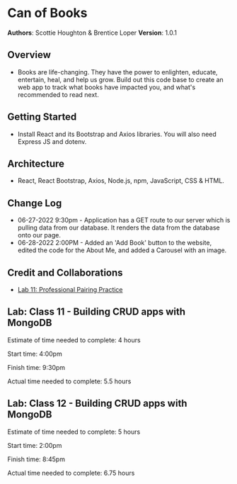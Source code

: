 # Can of Books

**Authors**: Scottie Houghton & Brentice Loper
**Version**: 1.0.1 

## Overview
* Books are life-changing. They have the power to enlighten, educate, entertain, heal, and help us grow. Build out this code base to create an web app to track what books have impacted you, and what's recommended to read next.

<!-- Provide a high level overview of what this application is and why you are building it, beyond the fact that it's an assignment for this class. (i.e. What's your problem domain?) -->

## Getting Started
* Install React and its Bootstrap and Axios libraries. You will also need Express JS and dotenv.
<!-- What are the steps that a user must take in order to build this app on their own machine and get it running? -->

## Architecture
* React, React Bootstrap, Axios, Node.js, npm, JavaScript, CSS & HTML.

<!-- Provide a detailed description of the application design. What technologies (languages, libraries, etc) you're using, and any other relevant design information. -->

## Change Log
* 06-27-2022 9:30pm - Application has a GET route to our server which is pulling data from our database. It renders the data from the database onto our page.
* 06-28-2022 2:00PM - Added an 'Add Book' button to the website, edited the code for the About Me, and added a Carousel with an image. 

<!-- Use this area to document the iterative changes made to your application as each feature is successfully implemented. Use time stamps. Here's an example:

01-01-2001 4:59pm - Application now has a fully-functional express server, with a GET route for the location resource. -->

## Credit and Collaborations
* [Lab 11: Professional Pairing Practice](https://docs.google.com/document/d/1fL1pRsTmcRt_jQMPDAaxcb0LHzdmrjVcC_tJ5nHQokE/edit?usp=sharing)

<!-- Give credit (and a link) to other people or resources that helped you build this application. -->

## Lab: Class 11 - Building CRUD apps with MongoDB

Estimate of time needed to complete: 4 hours

Start time: 4:00pm

Finish time: 9:30pm

Actual time needed to complete: 5.5 hours

## Lab: Class 12 - Building CRUD apps with MongoDB

Estimate of time needed to complete: 5 hours

Start time: 2:00pm

Finish time: 8:45pm

Actual time needed to complete: 6.75 hours